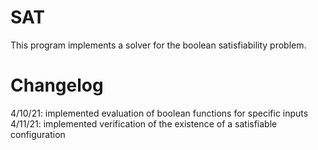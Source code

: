# SAT
This program implements a solver for the boolean satisfiability problem.

# Changelog
4/10/21: implemented evaluation of boolean functions for specific inputs  
4/11/21: implemented verification of the existence of a satisfiable configuration
